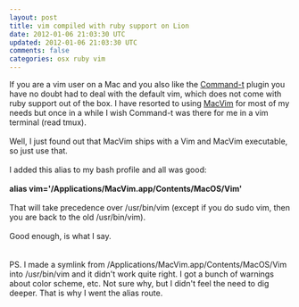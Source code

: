 ```yaml
---
layout: post
title: vim compiled with ruby support on Lion
date: 2012-01-06 21:03:30 UTC
updated: 2012-01-06 21:03:30 UTC
comments: false
categories: osx ruby vim
---
```


If you are a vim user on a Mac and you also like the <a href="https://github.com/wincent/Command-T">Command-t</a> plugin you have no doubt had to deal with the default vim, which does not come with ruby support out of the box. I have resorted to using <a href="http://code.google.com/p/macvim/">MacVim</a> for most of my needs but once in a while I wish Command-t was there for me in a vim terminal (read tmux).<br /> <br />Well, I just found out that MacVim ships with a Vim and MacVim executable, so just use that.<br /> <br />I added this alias to my bash profile and all was good:<br /><br /><span style="font-weight:bold;">alias vim=&#39;/Applications/MacVim.app/Contents/MacOS/Vim&#39;</span><br /><br />That will take precedence over /usr/bin/vim (except if you do sudo vim, then you are back to the old /usr/bin/vim).<br /> <br />Good enough, is what I say.<br /> <br /><br />PS. I made a symlink from /Applications/MacVim.app/Contents/MacOS/Vim into /usr/bin/vim and it didn&#39;t work quite right. I got a bunch of warnings about color scheme, etc. Not sure why, but I didn't feel the need to dig deeper. That is why I went the alias route.